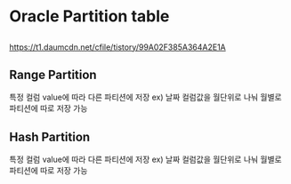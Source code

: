 # Oracle Partition table 

## 
> 

https://t1.daumcdn.net/cfile/tistory/99A02F385A364A2E1A


## Range Partition
특정 컬럼 value에 따라 다른 파티션에 저장
 ex) 날짜 컬럼값을 월단위로 나눠 월별로 파티션에 따로 저장 가능
 
 
 
## Hash Partition
특정 컬럼 value에 따라 다른 파티션에 저장
 ex) 날짜 컬럼값을 월단위로 나눠 월별로 파티션에 따로 저장 가능
 
 
 

 
 
